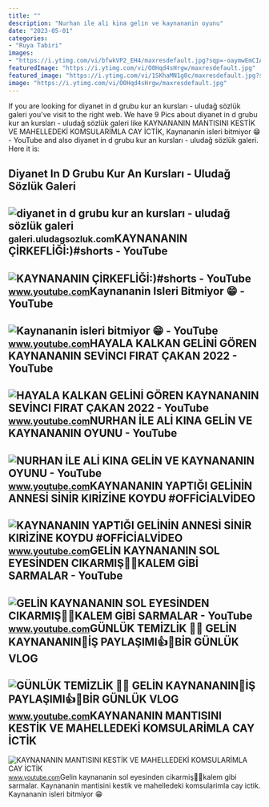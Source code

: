 ```yaml
---
title: ""
description: "Nurhan i̇le ali̇ kina geli̇n ve kaynananin oyunu"
date: "2023-05-01"
categories:
- "Ruya Tabiri"
images:
- "https://i.ytimg.com/vi/bfwkVP2_EH4/maxresdefault.jpg?sqp=-oaymwEmCIAKENAF8quKqQMa8AEB-AH-CYAC0AWKAgwIABABGHIgSSg1MA8=&amp;rs=AOn4CLBUfmvlvuSgfuvQUJFkJingx2YW_w"
featuredImage: "https://i.ytimg.com/vi/O0Hqd4sHrgw/maxresdefault.jpg"
featured_image: "https://i.ytimg.com/vi/1SKhaMN1g0c/maxresdefault.jpg?sqp=-oaymwEmCIAKENAF8quKqQMa8AEB-AH-CYAC0AWKAgwIABABGGUgWShTMA8=&amp;rs=AOn4CLCaiYHX3awqFLlZNJi_4bhCk5mhAA"
image: "https://i.ytimg.com/vi/O0Hqd4sHrgw/maxresdefault.jpg"
---
```


If you are looking for diyanet in d grubu kur an kursları - uludağ sözlük galeri you've visit to the right web. We have 9 Pics about diyanet in d grubu kur an kursları - uludağ sözlük galeri like KAYNANANIN MANTISINI KESTİK VE MAHELLEDEKİ KOMSULARİMLA CAY İCTİK, Kaynananin isleri bitmiyor 😁 - YouTube and also diyanet in d grubu kur an kursları - uludağ sözlük galeri. Here it is:

Diyanet In D Grubu Kur An Kursları - Uludağ Sözlük Galeri
---------------------------------------------------------

 ![diyanet in d grubu kur an kursları - uludağ sözlük galeri](https://galeri13.uludagsozluk.com/736/diyanet-in-d-grubu-kur-an-kurslari_2185341.jpg) <small>galeri.uludagsozluk.com</small>KAYNANANIN ÇİRKEFLİĞİ:)#shorts - YouTube
----------------------------------------

 ![KAYNANANIN ÇİRKEFLİĞİ:)#shorts - YouTube](https://i.ytimg.com/vi/ZtxPJ0Vx1I4/maxresdefault.jpg) <small>www.youtube.com</small>Kaynananin Isleri Bitmiyor 😁 - YouTube
--------------------------------------

 ![Kaynananin isleri bitmiyor 😁 - YouTube](https://i.ytimg.com/vi/u4e0737rj_c/maxresdefault.jpg?sqp=-oaymwEmCIAKENAF8quKqQMa8AEB-AGUA4AC0AWKAgwIABABGGIgZShQMA8=&rs=AOn4CLDs3fcFWkqDyZMB2Z0oOGzepWmgxg) <small>www.youtube.com</small>HAYALA KALKAN GELİNİ GÖREN KAYNANANIN SEVİNCI FIRAT ÇAKAN 2022 - YouTube
------------------------------------------------------------------------

 ![HAYALA KALKAN GELİNİ GÖREN KAYNANANIN SEVİNCI FIRAT ÇAKAN 2022 - YouTube](https://i.ytimg.com/vi/bfwkVP2_EH4/maxresdefault.jpg?sqp=-oaymwEmCIAKENAF8quKqQMa8AEB-AH-CYAC0AWKAgwIABABGHIgSSg1MA8=&rs=AOn4CLBUfmvlvuSgfuvQUJFkJingx2YW_w) <small>www.youtube.com</small>NURHAN İLE ALİ KINA GELİN VE KAYNANANIN OYUNU - YouTube
-------------------------------------------------------

 ![NURHAN İLE ALİ KINA GELİN VE KAYNANANIN OYUNU - YouTube](https://i.ytimg.com/vi/O0Hqd4sHrgw/maxresdefault.jpg) <small>www.youtube.com</small>KAYNANANIN YAPTIĞI GELİNİN ANNESİ SİNİR KIRİZİNE KOYDU #OFFİCİALVİDEO
---------------------------------------------------------------------

 ![KAYNANANIN YAPTIĞI GELİNİN ANNESİ SİNİR KIRİZİNE KOYDU #OFFİCİALVİDEO](https://i.ytimg.com/vi/wLVJp1SLrPs/maxresdefault.jpg?sqp=-oaymwEmCIAKENAF8quKqQMa8AEB-AH-CYAC0AWKAgwIABABGFwgWShlMA8=&rs=AOn4CLAEmNySWjppuInUgah5GJxRmcsHow) <small>www.youtube.com</small>GELİN KAYNANANIN SOL EYESİNDEN CIKARMIŞ🧕🧕KALEM GİBİ SARMALAR - YouTube
----------------------------------------------------------------------

 ![GELİN KAYNANANIN SOL EYESİNDEN CIKARMIŞ🧕🧕KALEM GİBİ SARMALAR - YouTube](https://i.ytimg.com/vi/2BA72CEnL7Q/maxresdefault.jpg) <small>www.youtube.com</small>GÜNLÜK TEMİZLİK 🙋‍♀️ GELİN KAYNANANIN🌺İŞ PAYLAŞIMI👍🌹BİR GÜNLÜK VLOG
-------------------------------------------------------------------

 ![GÜNLÜK TEMİZLİK 🙋‍♀️ GELİN KAYNANANIN🌺İŞ PAYLAŞIMI👍🌹BİR GÜNLÜK VLOG](https://i.ytimg.com/vi/5miD5OaEeJ4/maxresdefault.jpg) <small>www.youtube.com</small>KAYNANANIN MANTISINI KESTİK VE MAHELLEDEKİ KOMSULARİMLA CAY İCTİK
-----------------------------------------------------------------

 ![KAYNANANIN MANTISINI KESTİK VE MAHELLEDEKİ KOMSULARİMLA CAY İCTİK](https://i.ytimg.com/vi/1SKhaMN1g0c/maxresdefault.jpg?sqp=-oaymwEmCIAKENAF8quKqQMa8AEB-AH-CYAC0AWKAgwIABABGGUgWShTMA8=&rs=AOn4CLCaiYHX3awqFLlZNJi_4bhCk5mhAA) <small>www.youtube.com</small>Geli̇n kaynananin sol eyesi̇nden cikarmiş🧕🧕kalem gi̇bi̇ sarmalar. Kaynananin mantisini kesti̇k ve mahelledeki̇ komsulari̇mla cay i̇cti̇k. Kaynananin isleri bitmiyor 😁
